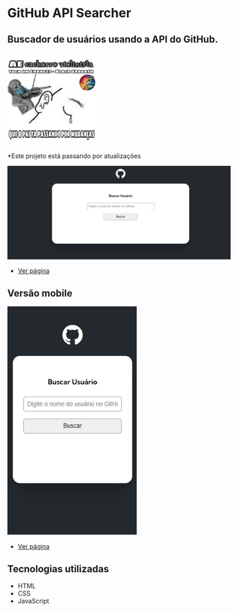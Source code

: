 # GitHub API Searcher
## Buscador de usuários usando a API do GitHub.

<img src="src/img/cachorro-violinista.jpg" style="width:200px; margin: 10px 0;">

*Este projeto está passando por atualizações

[<img src="src/img/desktop.gif" alt="Desktop">](https://kellysondias.github.io/github-searcher/)

- <a href="https://kellysondias.github.io/github-searcher/">Ver página</a>

## Versão mobile

[<img src="src/img/mobile.gif" alt="Mobile">](https://kellysondias.github.io/github-searcher/)

- <a href="https://kellysondias.github.io/github-searcher/">Ver página</a>

## Tecnologias utilizadas
- HTML
- CSS
- JavaScript
